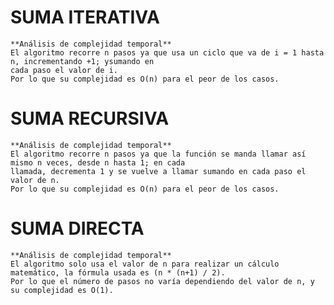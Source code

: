 # SUMA ITERATIVA
	**Análisis de complejidad temporal**
	El algoritmo recorre n pasos ya que usa un ciclo que va de i = 1 hasta n, incrementando +1; ysumando en 
	cada paso el valor de i. 
	Por lo que su complejidad es O(n) para el peor de los casos.

# SUMA RECURSIVA
	**Análisis de complejidad temporal**
	El algoritmo recorre n pasos ya que la función se manda llamar así mismo n veces, desde n hasta 1; en cada 
	llamada, decrementa 1 y se vuelve a llamar sumando en cada paso el valor de n. 
	Por lo que su complejidad es O(n) para el peor de los casos.

# SUMA DIRECTA
	**Análisis de complejidad temporal**
	El algoritmo solo usa el valor de n para realizar un cálculo matemático, la fórmula usada es (n * (n+1) / 2). 
	Por lo que el número de pasos no varía dependiendo del valor de n, y su complejidad es O(1).
	
